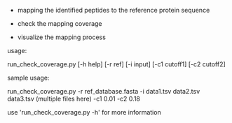 * mapping the identified peptides to the reference protein sequence

* check the mapping coverage

* visualize the mapping process

usage:

run_check_coverage.py [-h help] [-r ref] [-i input] [-c1 cutoff1] [-c2 cutoff2]

sample usage:

run_check_coverage.py -r ref_database.fasta -i data1.tsv data2.tsv data3.tsv (multiple files here) -c1 0.01 -c2 0.18

use 'run_check_coverage.py -h' for more information
